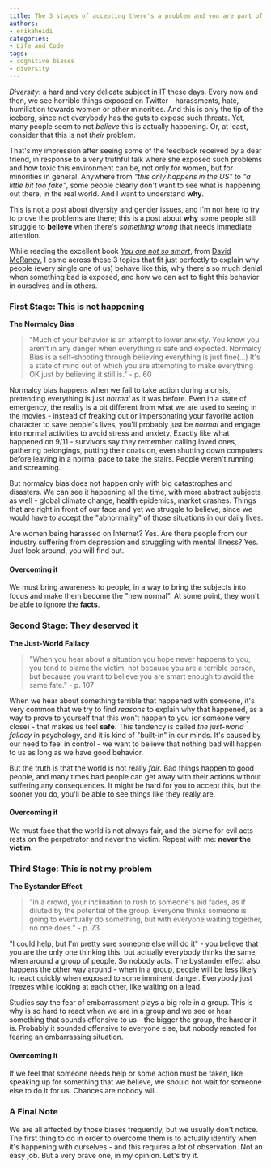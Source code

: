 ```yaml
---
title: The 3 stages of accepting there's a problem and you are part of it
authors:
- erikaheidi
categories:
- Life and Code
tags:
- cognitive biases
- diversity
---
```


_Diversity_: a hard and very delicate subject in IT these days. Every now and then, we see horrible things exposed on Twitter - harassments, hate, humiliation towards women or other minorities. And this is only the tip of the iceberg, since not everybody has the guts to expose such threats. Yet, many people seem to not _believe_ this is actually happening. Or, at least, consider that this is not _their_ problem.

That's my impression after seeing some of the feedback received by a dear friend, in response to a very truthful talk where she exposed such problems and how toxic this environment can be, not only for women, but for minorities in general. Anywhere from _"this only happens in the US"_ to _"a little bit too fake"_, some people clearly don't want to see what is happening out there, in the real world. And I want to understand **why**.

This is not a post about diversity and gender issues, and I'm not here to try to prove the problems are there; this is a post about **why** some people still struggle to **believe** when there's _something wrong_ that needs immediate attention.

While reading the excellent book _[You are not so smart](http://www.amazon.co.uk/You-are-Not-So-Smart/dp/1851689397/ref=sr_1_1?s=books&ie=UTF8&qid=1409586207&sr=1-1&keywords=you+are+not+so+smart)_, from [David McRaney](http://youarenotsosmart.com/), I came across these 3 topics that fit just perfectly to explain why people (every single one of us) behave like this, why there's so much denial when something bad is exposed, and how we can act to fight this behavior in ourselves and in others.

### First Stage: This is not happening
**The Normalcy Bias**

> "Much of your behavior is an attempt to lower anxiety. You know you aren't in any danger when everything is safe and expected. Normalcy Bias is a self-shooting through believing everything is just fine(...) It's a state of mind out of which you are attempting to make everything OK just by believing it still is." - p. 60

Normalcy bias happens when we fail to take action during a crisis, pretending everything is just _normal_ as it was before. Even in a state of emergency, the reality is a bit different from what we are used to seeing in the movies - instead of freaking out or impersonating your favorite action character to save people's lives, you'll probably just be _normal_ and engage into normal activities to avoid stress and anxiety. Exactly like what happened on 9/11 - survivors say they remember calling loved ones, gathering belongings, putting their coats on, even shutting down computers before leaving in a normal pace to take the stairs. People weren't running and screaming. 

But normalcy bias does not happen only with big catastrophes and disasters. We can see it happening all the time, with more abstract subjects as well - global climate change, health epidemics, market crashes. Things that are right in front of our face and yet we struggle to believe, since we would have to accept the "abnormality" of those situations in our daily lives. 

Are women being harassed on Internet? Yes. Are there people from our industry suffering from depression and struggling with mental illness? Yes. Just look around, you will find out.

#### Overcoming it
We must bring awareness to people, in a way to bring the subjects into focus and make them become the "new normal". At some point, they won't be able to ignore the **facts**.

### Second Stage: They deserved it
**The Just-World Fallacy**

> "When you hear about a situation you hope never happens to you, you tend to blame the victim, not because you are a terrible person, but because you want to believe you are smart enough to avoid the same fate." - p. 107

When we hear about something terrible that happened with someone, it's very common that we try to find _reasons_ to explain why that happened, as a way to prove to yourself that this won't happen to you (or someone very close) - that makes us feel **safe**. This tendency is called _the just-world fallacy_ in psychology, and it is kind of "built-in" in our minds. It's caused by our need to feel in control - we want to believe that nothing bad will happen to us as long as we have good behavior. 

But the truth is that the world is not really _fair_. Bad things happen to good people, and many times bad people can get away with their actions without suffering any consequences. It might be hard for you to accept this, but the sooner you do, you'll be able to see things like they really are.

#### Overcoming it

We must face that the world is not always fair, and the blame for evil acts rests on the perpetrator and never the victim. Repeat with me: **never the victim**.

### Third Stage: This is not my problem
**The Bystander Effect**

> "In a crowd, your inclination to rush to someone's aid fades, as if diluted by the potential of the group. Everyone thinks someone is going to eventually do something, but with everyone waiting together, no one does." - p. 73

"I could help, but I'm pretty sure someone else will do it" - you believe that you are the only one thinking this, but actually everybody thinks the same, when around a group of people. So nobody acts. The bystander effect also happens the other way around - when in a group, people will be less likely to react quickly when exposed to some imminent danger. Everybody just freezes while looking at each other, like waiting on a lead.

Studies say the fear of embarrassment plays a big role in a group. This is why is so hard to react when we are in a group and we see or hear something that sounds offensive to us - the bigger the group, the harder it is. Probably it sounded offensive to everyone else, but nobody reacted for fearing an embarrassing situation.

#### Overcoming it

If we feel that someone needs help or some action must be taken, like speaking up for something that we believe, we should not wait for someone else to do it for us. Chances are nobody will.

### A Final Note

We are all affected by those biases frequently, but we usually don't notice. The first thing to do in order to overcome them is to actually identify when it's happening with ourselves - and this requires a lot of observation. Not an easy job. But a very brave one, in my opinion. Let's try it.
